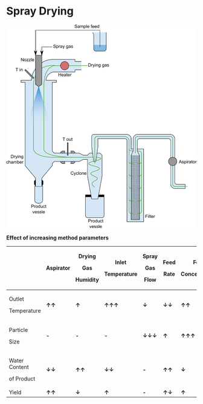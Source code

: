 # Spray Drying

![](<../../../.gitbook/assets/process - drying - spray drier.png>)

**Effect of increasing method parameters**

|                                       | Aspirator | <p>Drying</p><p>Gas</p><p>Humidity</p> | <p>Inlet</p><p>Temperature</p> | <p>Spray</p><p>Gas</p><p>Flow</p> | <p>Feed</p><p>Rate</p> | <p>Feed</p><p>Concentration</p> | <p>Organic</p><p>Solvent</p><p>Content</p> |
| ------------------------------------- | --------- | -------------------------------------- | ------------------------------ | --------------------------------- | ---------------------- | ------------------------------- | ------------------------------------------ |
| <p>Outlet</p><p>Temperature</p>       | **↑↑**    | **↑**                                  | **↑↑↑**                        | **↓**                             | **↓↓**                 | **↑↑**                          | **↑↑↑**                                    |
| <p>Particle</p><p>Size</p>            | **-**     | **-**                                  | **-**                          | **↓↓↓**                           | **↑**                  | **↑↑↑**                         | **↓**                                      |
| <p>Water Content</p><p>of Product</p> | **↓↓**    | **↑↑**                                 | **↓↓**                         | **-**                             | **↑↑**                 | **↓**                           | **↓↓↓**                                    |
| Yield                                 | **↑↑**    | **↓**                                  | **↑**                          | **-**                             | **↑↓**                 | **↑**                           | **↑↑**                                     |
